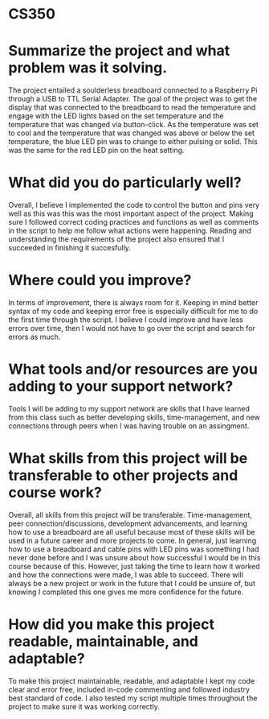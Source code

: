 # CS350
# Summarize the project and what problem was it solving.
  The project entailed a soulderless breadboard connected to a Raspberry Pi through a USB to TTL Serial Adapter. The goal of the project was to get the display that was connected to the breadboard to read the temperature and engage with the LED lights based on the set temperature and the temperature that was changed via button-click. As the temperature was set to cool and the temperature that was changed was above or below the set temperature, the blue LED pin was to change to either pulsing or solid. This was the same for the red LED pin on the heat setting. 
# What did you do particularly well?
  Overall, I believe I implemented the code to control the button and pins very well as this was this was the most important aspect of the project. Making sure I followed correct coding practices and functions as well as comments in the script to help me follow what actions were happening. Reading and understanding the requirements of the project also ensured that I succeeded in finishing it succesfully. 
# Where could you improve?
  In terms of improvement, there is always room for it. Keeping in mind better syntax of my code and keeping error free is especially difficult for me to do the first time through the script. I believe I could improve and have less errors over time, then I would not have to go over the script and search for errors as much. 
# What tools and/or resources are you adding to your support network?
  Tools I will be adding to my support network are skills that I have learned from this class such as better developing skills, time-management, and new connections through peers when I was having trouble on an assingment. 
# What skills from this project will be transferable to other projects and course work?
  Overall, all skills from this project will be transferable. Time-management, peer connection/discussions, development advancements, and learning how to use a breadboard are all useful because most of these skills will be used in a future career and more projects to come. In general, just learning how to use a breadboard and cable pins with LED pins was something I had never done before and I was unsure about how successful I would be in this course because of this. However, just taking the time to learn how it worked and how the connections were made, I was able to succeed. There will always be a new project or work in the future that I could be unsure of, but knowing I completed this one gives me more confidence for the future. 
# How did you make this project readable, maintainable, and adaptable?
  To make this project maintainable, readable, and adaptable I kept my code clear and error free, included in-code commenting and followed industry best standard of code. I also tested my script multiple times throughout the project to make sure it was working correctly. 
